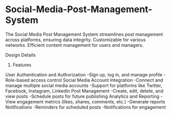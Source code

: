 # Social-Media-Post-Management-System
The Social Media Post Management System streamlines post management across platforms, ensuring data integrity. Customizable for various networks. Efficient content management for users and managers.

Design Details
1. Features

User Authentication and Authorization
    -Sign up, log in, and manage profile
    -Role-based access control
Social Media Account Integration
    -Connect and manage multiple social media accounts
    -Support for platforms like Twitter, Facebook, Instagram, LinkedIn
Post Management
    -Create, edit, delete, and view posts
    -Schedule posts for future publishing
Analytics and Reporting
    -View engagement metrics (likes, shares, comments, etc.)
    -Generate reports
Notifications
    -Reminders for scheduled posts
    -Notifications for engagement
